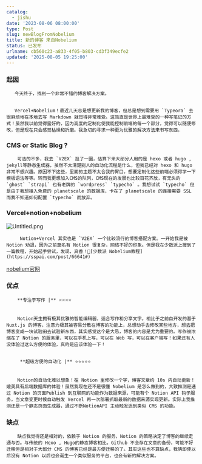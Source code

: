 ```yaml
---
catalog:
  - jishu
date: '2023-08-06 08:00:00'
type: Post
slug: newBlogFromNobelium
title: 新的博客 来自Nobelium
status: 已发布
urlname: cb560c23-a833-4f05-b803-cd3f349ecfe2
updated: '2025-08-05 19:25:00'
---
```


### 起因


       今天终于，找到一个非常不错的博客解决方案。


       Vercel+Nobelium！最近几天总是想更新我的博客，但总是想到需要用 `Typeora` 去很麻烦地在本地去写 Markdown 就觉得非常难受。这简直是世界上最难受的一种写笔记的方式！虽然我以前觉得蛮好的，因为高度的定制化使我能控制前端的每一个部分，觉得可以随便修改，但是现在只会感觉枯燥和折磨。我急切的寻求一种更为优雅的解决方法来书写东西。


### CMS or Static Blog ?


        可选的不多，我去 `V2EX` 逛了一圈，估算下来大部分人用的是 hexo 或者 hugo , jekyll等静态生成器，虽然不太清楚别人的自动化流程是什么，但我已经对 hexo 和 hugo 非常不感兴趣。原因不下这些，里面的主题不太合我的胃口，想要定制化这些前端必须得学一下模板语法等等。转而我更想加入CMS的队列，CMS现在的发展也比较百花齐放，有无头的 `ghost` `strapi` 也有老牌的 `wordpress` `typecho` 。我想试试 `typecho` 但是由于我想接入免费的 planetscale 的数据库，卡在了 planetscale 的连接需要 SSL 而我不知道如何配置 `typecho` 而放弃。


### Vercel+notion+nobelium


![Untitled.png](https://prod-files-secure.s3.us-west-2.amazonaws.com/ed141b76-e4f4-4030-b3c9-9f8f9925cc4f/0ecc86b3-acdd-477f-ab59-852a7f533d4c/Untitled.png?X-Amz-Algorithm=AWS4-HMAC-SHA256&X-Amz-Content-Sha256=UNSIGNED-PAYLOAD&X-Amz-Credential=ASIAZI2LB466R6RIN737%2F20250905%2Fus-west-2%2Fs3%2Faws4_request&X-Amz-Date=20250905T102924Z&X-Amz-Expires=3600&X-Amz-Security-Token=IQoJb3JpZ2luX2VjEAoaCXVzLXdlc3QtMiJIMEYCIQC7TIosdY7mbnLqwEGNyipa2eeDEiLRiYr3cpxseSukPwIhAKIsHqUCP%2Ffx9jJnlX3LD5Wnn1NoNOGWdePjEeqSdmITKv8DCHMQABoMNjM3NDIzMTgzODA1IgxzxC5Jf7p%2FF5RT3c8q3AM%2B1lkl2KsRBtDW3d%2FDHVDUSCqkReUcZBjevUbxZBp3AZj5ZUQq15w7DdpP9kJQRH%2BxHLJrq9hvEeMbyu3PoTtsUN7%2BB6rT7AdyC5mZ3Vg1ke%2BY7cGE6JS6a6yrXRlJoGa4MOr4otzf5KIPbxi3R3NeJA5tZMmzhkdcNpu9Dw8CbSyhv0gYE%2F2zv8kriyg%2BHEGQ7BR5P%2FT831aH58ux6mT7Cgdkpp2wVR4EEkHsIkL94wieaSjfxYX1U3O3ICq2tvGsizC2KT3ROs6mawkh6MZCrXODb9R0ipUS%2BDh7xZvEaWVqOjtFpIzI7I%2F7xMVXSoy3E6A0yx40%2FqSRHpOG0SQZGwqw97DH7sMVt1jVcHFJR8gNJOf2AH4bO%2Bu%2FNkwaHZGNA8zIhe3K5RGFqmtdvg6aGoX5qmWMZi89v2b8M5Tw1C628FH7BRS7V3JLCkRDtnBGjfDivys88%2FAaFzIFC39d4ENMzZ0CvPA%2Ffy8mFbx4cOAs05ponAYKSOaw6CHxQHdBBIG4qxUAsQ9e6FgR7hw6OmTToVl0kUeuVfwxCg36X5SXa5%2BxoX3bWFrvz%2FkfuKjE53RrXh2pt9fdvAcJRrXKJeqam3raW1Gj0zg6ksJOT%2F9%2BtS0an3exXE6i%2FjC%2B6urFBjqkAcu%2BcLHTN6Ctg8X84BVLdeVFt%2B9zAU0%2BLZ7CLP%2FdCwmYTJflyUItXyFk9iA7r%2BP2K%2BJBsvhLtBPQ8k2Wal17QhNTcATMS3YdooFDxTeY3GLGaszjlGIVowOHjcX3N7NWowx1xw71IlalgXKdUT0%2BMP%2FcCM8utz1Ebcq%2BPBZNZPqM2CrHkSAgcdgH3xnwz8kgkGcx1K5IrK%2BikEnTwhOGF0U6KxQd&X-Amz-Signature=6780123d9c6d041163729070bd843138b38aa19551a5ca71801bc19f63ce0403&X-Amz-SignedHeaders=host&x-amz-checksum-mode=ENABLED&x-id=GetObject)


         Notion+Vercel 其实也是 `V2EX` 一个比较流行的博客搭配方案。一开始我是被 Notion 劝退，因为之前莫名有 Notion 很复杂，网络不好的印象。但是我在少数派上搜到了一篇教程，开始起手尝试，发现，真香！🔗[少数派 Nobelium教程](https://sspai.com/post/66641#) 


[nobelium官网](https://nobelium.js.org/)


### 优点


        **专注于写作 |** ⭐⭐⭐⭐


        Notion天生拥有极其优雅的智能编辑器，适合写作和分享文字。相比于之前自开发的基于Nuxt.js 的博客，注意力极其被容易分散在博客的功能上，总想动手去修改某些地方，想去把博客变成一块试验田去试验新东西，其实感觉这个是大忌，博客的内容是尤为重要的。写作被浓缩在了 Notion 的服务里，可以在手机上写，可以在 Web 写，可以在客户端写！如果还有人没体验过这么方便的体验，真的是应该体验一下！


         **超级方便的自动化 |** ⭐⭐⭐⭐⭐


        Notion的自动化难以想象！在 Notion 里修改一个字，博客文章约 10s 内自动更新！媲美具有后端数据库的体验！虽然我现在还不是很懂 Nobelium 是怎么做到的，大致推测是通过 Notion 的页面Publish 到互联网的功能作为数据来源，可能有个 Notion API 钩子服务，当文章变更时候自动触发 Vercel 再一次部署抓取最新的数据来源实现更新。实际上我推测还是一个静态页面生成器，通过不断NotionAPI 主动触发达到类似 CMS 的功能。


### 缺点


        缺点我觉得还是相对的，依赖于 Notion 的服务，Notion 的策略决定了博客的继续走通与否。与传统的 Hexo , Hugo的静态博客相比，Github 不会存在文章的备份，可能不好迁移但是相对于大部分 CMS 的博客已经是最方便迁移的了。其实这些也不算缺点，我猜即使以后没有 Notion 以后也会诞生一个类似服务的平台，也会有新的解决方案。


